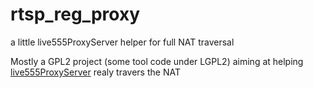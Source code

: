 # rtsp_reg_proxy
a little live555ProxyServer helper for full NAT traversal

Mostly a GPL2 project (some tool code under LGPL2) aiming at helping [live555ProxyServer](http://www.live555.com/proxyServer/) realy travers the NAT 
